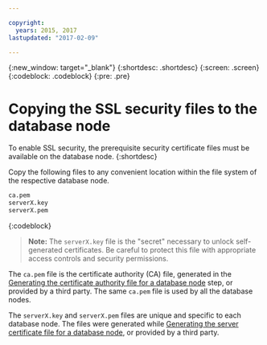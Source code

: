 ```yaml
---

copyright:
  years: 2015, 2017
lastupdated: "2017-02-09"

---
```


{:new_window: target="_blank"}
{:shortdesc: .shortdesc}
{:screen: .screen}
{:codeblock: .codeblock}
{:pre: .pre}

# Copying the SSL security files to the database node

To enable SSL security, the prerequisite security certificate
files must be available on the database node.
{:shortdesc}

Copy the following files to any convenient location within the
file system of the respective database node.

``` sh
ca.pem
serverX.key
serverX.pem
```
{:codeblock}

>   **Note:** The `serverX.key` file is the "secret" necessary to unlock
    self-generated certificates. Be careful to protect this file with
    appropriate access controls and security permissions.

The `ca.pem` file is the certificate authority (CA) file, generated
in the
[Generating the certificate authority file for a database node](generate_db_ca.html)
step, or provided by a third party. The same `ca.pem` file is
used by all the database nodes.

The `serverX.key` and `serverX.pem` files are unique and specific to
each database node. The files were generated while
[Generating the server certificate file for a database node](generate_db_server_cert.html),
or provided by a third party.
